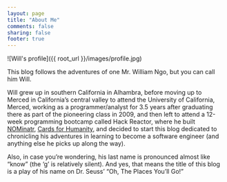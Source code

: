 ```yaml
---
layout: page
title: "About Me"
comments: false
sharing: false
footer: true
---
```


![Will's profile]({{ root_url }}/images/profile.jpg)

This blog follows the adventures of one Mr. William Ngo, but you can call him Will.

Will grew up in southern California in Alhambra, before moving up to Merced in California’s central valley to attend the University of California, Merced, working as a programmer/analyst for 3.5 years after graduating there as part of the pioneering class in 2009, and then left to attend a 12-week programming bootcamp called Hack Reactor, where he built [NOMinatr](http://nominatr.com), [Cards for Humanity](http://cfh.io), and decided to start this blog dedicated to chronicling his adventures in learning to become a software engineer (and anything else he picks up along the way).

Also, in case you’re wondering, his last name is pronounced almost like “know” (the ‘g’ is relatively silent). And yes, that means the title of this blog is a play of his name on Dr. Seuss’ “Oh, The Places You’ll Go!”